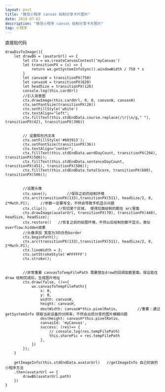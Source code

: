 ```yaml
---
layout: post
title: "微信小程序 canvas 绘制分享卡片图片"
date: 2018-07-02
description: "微信小程序 canvas 绘制分享卡片图片"
tag: 小程序
---   
```


直接贴代码

    drawDivToImage(){
        let drawBG = (avatarUrl) => {
            let ctx = wx.createCanvasContext('myCanvas')
            let transitionPX = (s) => {
                return wx.getSystemInfoSync().windowWidth / 750 * s
            }
            let canvasW = transitionPX(750)
            let canvasH = transitionPX(620)
            let headSize = transitionPX(126)
            console.log(this.cardUrl)
            //引入背景图
            ctx.drawImage(this.cardUrl, 0, 0, canvasW, canvasH)
            ctx.setFontSize(transitionPX(26))
            ctx.setFillStyle('white')
            ctx.textAlign="left";
            ctx.fillText(this.stdEndData.course.replace(/\r|\n/g," "), transitionPX(42), transitionPX(396))


            // 设置矩形内文本
            ctx.setFillStyle('#603913');
            ctx.setFontSize(transitionPX(36))
            ctx.textAlign="center";
            ctx.fillText(this.stdEndData.wordDayCount, transitionPX(294), transitionPX(506));
            ctx.fillText(this.stdEndData.sentenceDayCount, transitionPX(451), transitionPX(506));
            ctx.fillText(this.stdEndData.totalScore, transitionPX(600), transitionPX(506));
            
            
            //设置头像
            ctx.save();         //保存之前的绘制环境
            ctx.arc(transitionPX(133),transitionPX(511), headSize/2, 0, 2*Math.PI);     //参数一定要写全，不然会导致手机显示问题
            ctx.clip();     //剪切某个区域， 使得后面绘制的都在 arc里面
            ctx.drawImage(avatarUrl, transitionPX(70), transitionPX(448), headSize, headSize);
            ctx.restore()   //恢复之前的绘图环境，不然以后绘制的都不显示，类似 overflow:hidden效果
            //头像添加 宽度为3的白色border
            ctx.beginPath();
            ctx.arc(transitionPX(133),transitionPX(511), headSize/2, 0, 2*Math.PI);
            ctx.lineWidth = 3;
            ctx.setStrokeStyle('#FFFFFF')
            ctx.stroke();


            //非常重要 canvasToTempFilePath 需要放在draw的回调函数里面，保证能在 draw 绘制完成后，生成图片地址
            ctx.draw(false, ()=>{               
                wx.canvasToTempFilePath({
                    x: 0,
                    y: 0,
                    width: canvasW,
                    height: canvasH,
                    destWidth: canvasW*this.pixelRatio,         //重要：通过 getSystemInfo 获取当前设备的分辨率，不然会出现分享的图片模糊问题
                    destHeight: canvasH*this.pixelRatio,
                    canvasId: 'myCanvas',
                    success: (res)=> {
                        // console.log(res.tempFilePath)
                        this.sharePic = res.tempFilePath
                    }, 
                })
            });
        }

        getImageInfo(this.stdEndData.avatarUrl)   //getImageInfo 自己封装的小程序方法
        .then(avatarUrl => {
            drawBG(avatarUrl.path)
        })
    }